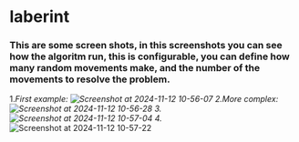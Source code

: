 # laberint 
### This are some screen shots, in this screenshots you can see how the algoritm run, this is configurable, you can define how many random movements make, and the number of the movements to resolve the problem.

1._First example: ![Screenshot at 2024-11-12 10-56-07](https://github.com/user-attachments/assets/c547eb78-03d8-4bbe-8f98-e10c9edf0043)
2._More complex: ![Screenshot at 2024-11-12 10-56-28](https://github.com/user-attachments/assets/05ac3078-42a7-46bf-baec-93396c95fd0d)
3._ ![Screenshot at 2024-11-12 10-57-04](https://github.com/user-attachments/assets/20c5e3f3-0fbb-47fb-8565-c557a45b3680)
4._ ![Screenshot at 2024-11-12 10-57-22](https://github.com/user-attachments/assets/5e8256f3-0e0c-486a-b78c-2749f400a903)




